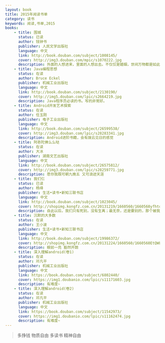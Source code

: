 ```yaml
---
layout: book
title: 2015年阅读书单
category: 读书
keywords: 阅读,书单,2015
books: 
    - title: 围城
      status: 已读
      author: 钱钟书
      publisher: 人民文学出版社
      language: 中文
      link: http://book.douban.com/subject/1008145/
      cover: http://img3.douban.com/mpic/s1070222.jpg
      description: 外面的人想进来，里面的人想出去。不仅仅是婚姻，世间万物都是如此，人就是如此矛盾的动物。
    - title: Java编程思想
      status: 在读
      author: Bruce Eckel
      publisher: 机械工业出版社
      language: 中文
      link: http://book.douban.com/subject/2130190/
      cover: http://img5.douban.com/lpic/s2664219.jpg
      description: Java程序员必读的书。写的非常好。
    - title: Android开发艺术探索
      status: 在读
      author: 任玉刚
      publisher: 电子工业出版社
      language: 中文
      link: http://book.douban.com/subject/26599538/
      cover: http://img3.douban.com/lpic/s28283341.jpg
      description: Android进阶书籍，会有拨云见日的感觉
    - title: 阿弥陀佛么么哒
      status: 在读
      author: 大冰
      publisher: 湖南文艺出版社
      language: 中文
      link: http://book.douban.com/subject/26575812/
      cover: http://img3.douban.com/lpic/s28259771.jpg
      description: 愿你我既可朝九晚五 又可浪迹天涯
    - title: 我们仨
      status: 已读
      author: 杨绛
      publisher: 生活•读书•新知三联书店
      language: 中文
      link: http://book.douban.com/subject/1023045/
      cover: http://shopimg.kongfz.com.cn/20131219/1660560/1660560yfhtqf_b.jpg
      description: 自此以后，我们只有死别，没有生离；最无奈，还是要别的，那个被我称为家的地方只是旅途上的客栈而已。家在哪里，我不知道，我还在寻觅归途。
    - title: 沉默的大多数
      status: 在读
      author: 王小波
      publisher: 生活•读书•新知三联书店
      language: 中文
      link: http://book.douban.com/subject/19986372/
      cover: http://shopimg.kongfz.com.cn/20131224/1660560/1660560EtQWLG_b.jpg
      description: 眼前一亮 豁然开朗
    - title: 深入理解android(卷1)
      status: 在读
      author: 邓凡平
      publisher: 机械工业出版社
      language: 中文
      link: https://book.douban.com/subject/6802440/
      cover: https://img1.doubanio.com/lpic/s11171603.jpg
      description: 有难度~
    - title: 深入理解android(卷2)
      status: 在读
      author: 邓凡平
      publisher: 机械工业出版社
      language: 中文
      link: https://book.douban.com/subject/11542973/
      cover: https://img1.doubanio.com/lpic/s11162474.jpg
      description: 有难度~
---
```


> 多挣钱 物质自由 多读书 精神自由
